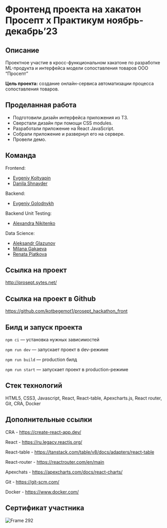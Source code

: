 # Фронтенд проекта на хакатон Просепт х Практикум ноябрь-декабрь’23

## Описание
Проектное участие в кросс-функциональном хакатоне по разработке ML-продукта и интерфейса модели сопоставления товаров ООО “Просепт”

**Цель проекта:** создание онлайн-сервиса автоматизации процесса сопоставления товаров.

## Проделанная работа
- Подготовили дизайн интерфейса приложения из ТЗ.
- Сверстали дизайн при помощи CSS modules.
- Разработали приложение на React JavaScript.
- Собрали приложение и развернул его на сервере.
- Провели демо.
  
## Команда
Frontend:
- [Evgeniy Koltyapin](https://github.com/kotbegemot1)
- [Danila Shnayder](https://github.com/Shnd3r)
  
Backend:
- [Evgeniy Golodnykh](https://github.com/Evgeniy-Golodnykh)

Backend Unit Testing:
- [Alexandra Nikitenko](https://github.com/Aleksandri-A)

Data Science:
- [Aleksandr Glazunov](https://github.com/pzae)
- [Milana Gakaeva](https://t.me/m_gakaeva)
- [Renata Piatkova](https://t.me/renata_piatkova)

## Ссылка на проект

http://prosept.sytes.net/

## Ссылка на проект в Github

https://github.com/kotbegemot1/prosept_hackathon_front

## Билд и запуск проекта

`npm ci` — установка нужных зависимостей

`npm run dev` — запускает проект в dev-режиме

`npm run build` — production билд

`npm run start` — запускает проект в production-режиме

## Стек технологий

HTML5, CSS3, Javascript, React, React-table, Apexcharts.js, React router, Git, CRA, Docker

## Дополнительные ссылки

CRA - https://create-react-app.dev/

React - https://ru.legacy.reactjs.org/

React-table - https://tanstack.com/table/v8/docs/adapters/react-table

React-router - https://reactrouter.com/en/main

Apexchats - https://apexcharts.com/docs/react-charts/

Git - https://git-scm.com/

Docker - https://www.docker.com/

## Сертификат участника
![Frame 292](https://github.com/Shnd3r/prosept_hackathon_front/assets/116545792/799ace18-fbf9-40c2-960f-46540063bd0b)


